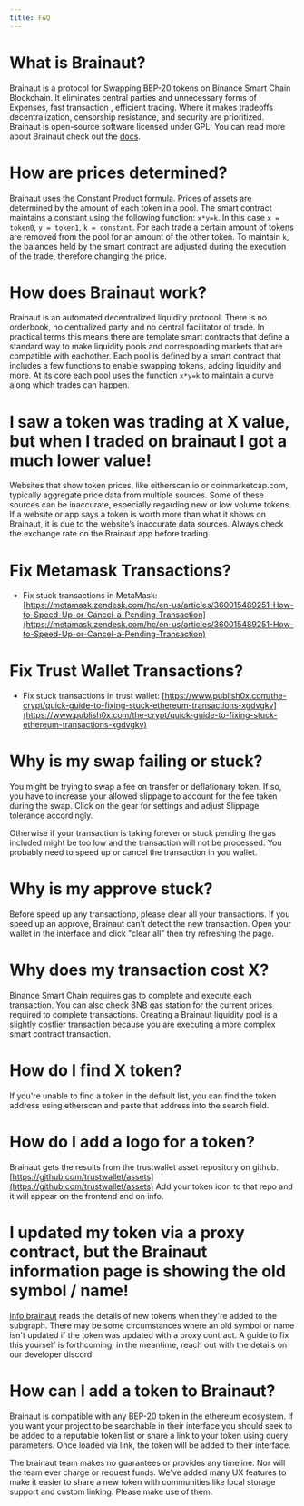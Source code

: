 ```yaml
---
title: FAQ
---
```



# What is Brainaut?

Brainaut is a protocol for Swapping BEP-20 tokens on Binance Smart Chain Blockchain. It eliminates central parties and unnecessary forms of Expenses, fast transaction , efficient trading. Where it makes tradeoffs decentralization, censorship resistance, and security are prioritized. Brainaut is open-source software licensed under GPL. You can read more about Brainaut check out the [docs](/docs/v1/).

# How are prices determined?

Brainaut uses the Constant Product formula. Prices of assets are determined by the amount of each token in a pool. The smart contract maintains a constant using the following function: `x*y=k`. In this case `x = token0`, `y = token1`, `k = constant`. For each trade a certain amount of tokens are removed from the pool for an amount of the other token. To maintain `k`, the balances held by the smart contract are adjusted during the execution of the trade, therefore changing the price.

# How does Brainaut work?

Brainaut is an automated decentralized liquidity protocol. There is no orderbook, no centralized party and no central facilitator of trade. In practical terms this means there are template smart contracts that define a standard way to make liquidity pools and corresponding markets that are compatible with eachother. Each pool is defined by a smart contract that includes a few functions to enable swapping tokens, adding liquidity and more. At its core each pool uses the function `x*y=k` to maintain a curve along which trades can happen.

# I saw a token was trading at X value, but when I traded on brainaut I got a much lower value!

Websites that show token prices, like eitherscan.io or coinmarketcap.com, typically aggregate price data from multiple sources. Some of these sources can be inaccurate, especially regarding new or low volume tokens. If a website or app says a token is worth more than what it shows on Brainaut, it is due to the website’s inaccurate data sources. Always check the exchange rate on the Brainaut app before trading.

# Fix Metamask Transactions?

- Fix stuck transactions in MetaMask: [https://metamask.zendesk.com/hc/en-us/articles/360015489251-How-to-Speed-Up-or-Cancel-a-Pending-Transaction](https://metamask.zendesk.com/hc/en-us/articles/360015489251-How-to-Speed-Up-or-Cancel-a-Pending-Transaction)

# Fix Trust Wallet Transactions?

- Fix stuck transactions in trust wallet: [https://www.publish0x.com/the-crypt/quick-guide-to-fixing-stuck-ethereum-transactions-xgdvgkv](https://www.publish0x.com/the-crypt/quick-guide-to-fixing-stuck-ethereum-transactions-xgdvgkv)

# Why is my swap failing or stuck?

You might be trying to swap a fee on transfer or deflationary token. If so, you have to increase your allowed slippage to account for the fee taken during the swap. Click on the gear for settings and adjust Slippage tolerance accordingly.

Otherwise if your transaction is taking forever or stuck pending the gas included might be too low and the transaction will not be processed. You probably need to speed up or cancel the transaction in you wallet.

# Why is my approve stuck?

Before speed up any transactionp, please clear all your transactions. If you speed up an approve, Brainaut can't detect the new transaction. Open your wallet in the interface and click "clear all" then try refreshing the page.

# Why does my transaction cost X?

Binance Smart Chain requires gas to complete and execute each transaction. You can also check BNB gas station for the current prices required to complete transactions. Creating a Brainaut liquidity pool is a slightly costlier transaction because you are executing a more complex smart contract transaction. 

# How do I find X token?

If you're unable to find a token in the default list, you can find the token address using etherscan and paste that address into the search field.

# How do I add a logo for a token?

Brainaut gets the results from the trustwallet asset repository on github. [https://github.com/trustwallet/assets](https://github.com/trustwallet/assets) Add your token icon to that repo and it will appear on the frontend and on info.

# I updated my token via a proxy contract, but the Brainaut information page is showing the old symbol / name!

[Info.brainaut](https://info.brainaut.net/) reads the details of new tokens when they're added to the subgraph. There may be some circumstances where an old symbol or name isn't updated if the token was updated with a proxy contract. A guide to fix this yourself is forthcoming, in the meantime, reach out with the details on our developer discord.

# How can I add a token to Brainaut?

Brainaut is compatible with any BEP-20 token in the ethereum ecosystem. If you want your project to be searchable in their interface you should seek to be added to a reputable token list or share a link to your token using query parameters. Once loaded via link, the token will be added to their interface.

The brainaut team makes no guarantees or provides any timeline. Nor will the team ever charge or request funds. We've added many UX features to make it easier to share a new token with communities like local storage support and custom linking. Please make use of them.

